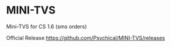 # MINI-TVS
Mini-TVS for CS 1.6 (sms orders)

Official Release https://github.com/Psychical/MINI-TVS/releases
